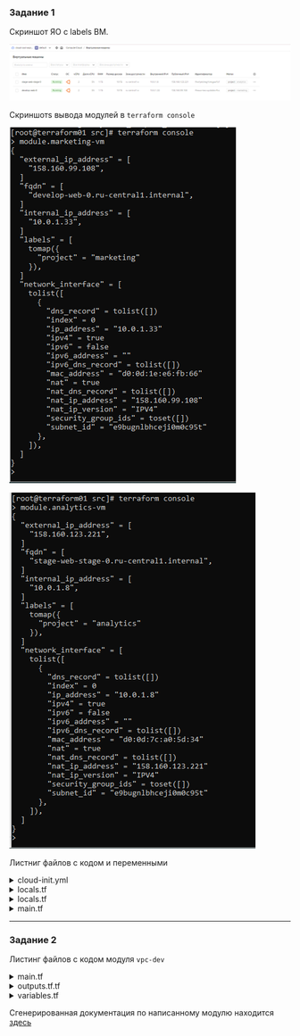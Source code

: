 ### Задание 1

Скриншот  ЯО с labels  ВМ.

![](.img/HW4_TASK1_vms_labels.png)

Скриншотs  вывода модулей в ```terraform console```

![](.img/HW4_TASK1_module_marketing.png)

![](.img/HW4_TASK1_module_analytics.png)

Листниг  файлов с кодом и переменными

<details>
  <summary>cloud-init.yml</summary>

```yaml
users:
  - name: ubuntu
    groups: sudo
    shell: /bin/bash
    sudo: ['ALL=(ALL) NOPASSWD:ALL']
    ssh_authorized_keys:
      - ${public_key}
package_update: true
package_upgrade: false
packages:
 - vim
 - nginx
runcmd:
 - systemctl start nginx
 - systemctl enable nginx
```
</details>


<details>
  <summary>locals.tf</summary>

```bash
locals{
    ssh-keys  = "${file("~/.ssh/id_ed25519.pub")}"
  }
```
</details>


<details>
  <summary>locals.tf</summary>

```bash
locals{
    ssh-keys  = "${file("~/.ssh/id_ed25519.pub")}"
  }
```
</details>

<details>
  <summary>main.tf</summary>

```bash
resource "yandex_vpc_network" "develop" {
  name = var.vpc_name
}
resource "yandex_vpc_subnet" "develop" {
  name           = var.vpc_name
  zone           = var.default_zone
  network_id     = yandex_vpc_network.develop.id
  v4_cidr_blocks = var.default_cidr
}


module "marketing-vm" {
  source          = "git::https://github.com/udjin10/yandex_compute_instance.git?ref=main"
  env_name        = "develop"
  network_id      = yandex_vpc_network.develop.id
  subnet_zones    = [var.default_zone]
  subnet_ids      = [ yandex_vpc_subnet.develop.id ]
  instance_name   = "web"
  instance_count  = 1
  image_family    = var.image_family
  public_ip       = true
  labels          = {
    project = "marketing"
    }
  metadata = {
      user-data          = data.template_file.cloudinit.rendered
      serial-port-enable = 1
  }
}

module "analytics-vm" {
  source         = "git::https://github.com/udjin10/yandex_compute_instance.git?ref=main"
  env_name       = "stage"
  network_id     = yandex_vpc_network.develop.id
  subnet_zones   = [var.default_zone]
  subnet_ids     = [yandex_vpc_subnet.develop.id]
  instance_name  = "web-stage"
  instance_count = 1
  image_family   = var.image_family
  public_ip      = true
  labels          = {
    project = "analytics"
  }
  metadata = {
    user-data          = data.template_file.cloudinit.rendered
    serial-port-enable = 1
  }

}

data "template_file" "cloudinit" {
  template = file("./cloud-init.yml")
  vars     = {
    public_key = local.ssh-keys
  }
}
```
</details>


------

### Задание 2

Листинг файлов с кодом модуля ```vpc-dev```

<details>
  <summary>main.tf</summary>

```bash
terraform {
  required_providers {
    yandex = {
      source = "yandex-cloud/yandex"
    }
  }
  required_version = ">=0.13"
}


resource "yandex_vpc_network" "network" {
  name = var.env_name
}

resource "yandex_vpc_subnet" "subnet" {
  name = "${var.env_name}-${var.zone}"
  zone = var.zone
  network_id = yandex_vpc_network.network.id
  v4_cidr_blocks = var.cidr_block
}
```
</details>


<details>
  <summary>outputs.tf.tf</summary>

```bash
output "vpc_network"{
  value       = yandex_vpc_network.network
  description = "Yandex vpc network"
}
output "vpc_subnet"{
  value       = yandex_vpc_subnet.subnet
  description = "Yandex vpc subnet"
}
```
</details>

<details>
  <summary>variables.tf</summary>

```bash
variable "env_name" {
  type        = string
  description = "VPC network&subnet name"
}

variable "cidr_block"{
  type        = list(string)
  default     = ["10.0.1.0/24"]
}

variable "zone"{
  type        = string
  default     = ""
}
```
</details>

Сгенерированная документация  по написанному модулю   находится [здесь](./src/vpc_dev/Readme.md)